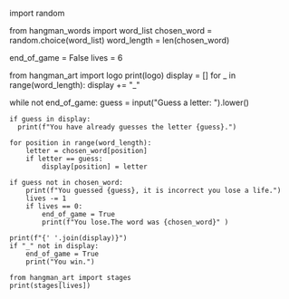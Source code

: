 
import random

from hangman_words import word_list
chosen_word = random.choice(word_list)
word_length = len(chosen_word)

end_of_game = False
lives = 6

from hangman_art import logo
print(logo)
display = []
for _ in range(word_length):
    display += "_"

while not end_of_game:
    guess = input("Guess a letter: ").lower()

    if guess in display:
      print(f"You have already guesses the letter {guess}.")

    for position in range(word_length):
        letter = chosen_word[position]
        if letter == guess:
            display[position] = letter

    if guess not in chosen_word:
        print(f"You guessed {guess}, it is incorrect you lose a life.")
        lives -= 1
        if lives == 0:
            end_of_game = True
            print(f"You lose.The word was {chosen_word}" )
          
    print(f"{' '.join(display)}")
    if "_" not in display:
        end_of_game = True
        print("You win.")

    from hangman_art import stages
    print(stages[lives])
